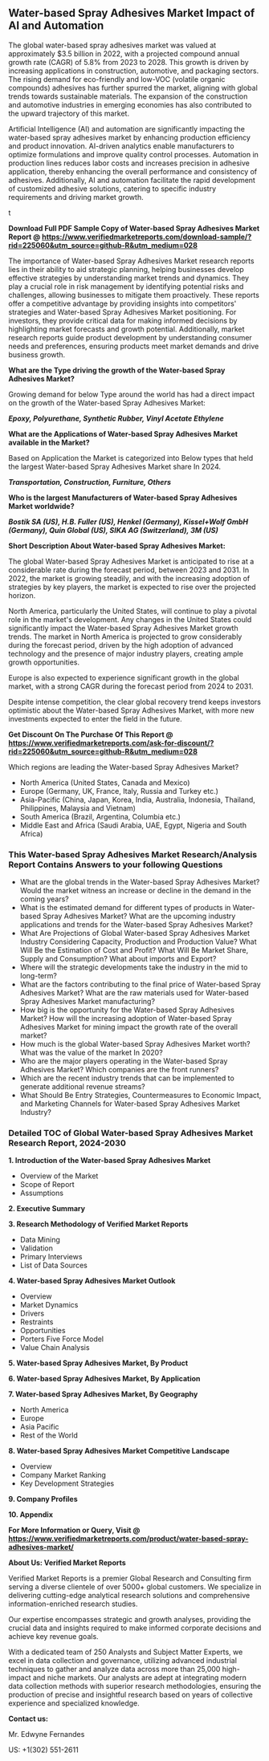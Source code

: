 <h2>Water-based Spray Adhesives Market Impact of AI and Automation</h2><p>The global water-based spray adhesives market was valued at approximately $3.5 billion in 2022, with a projected compound annual growth rate (CAGR) of 5.8% from 2023 to 2028. This growth is driven by increasing applications in construction, automotive, and packaging sectors. The rising demand for eco-friendly and low-VOC (volatile organic compounds) adhesives has further spurred the market, aligning with global trends towards sustainable materials. The expansion of the construction and automotive industries in emerging economies has also contributed to the upward trajectory of this market.</p><p>Artificial Intelligence (AI) and automation are significantly impacting the water-based spray adhesives market by enhancing production efficiency and product innovation. AI-driven analytics enable manufacturers to optimize formulations and improve quality control processes. Automation in production lines reduces labor costs and increases precision in adhesive application, thereby enhancing the overall performance and consistency of adhesives. Additionally, AI and automation facilitate the rapid development of customized adhesive solutions, catering to specific industry requirements and driving market growth.</p>t</p><p id="" class=""><strong>Download Full PDF Sample Copy of Water-based Spray Adhesives Market Report @ <a href="https://www.verifiedmarketreports.com/download-sample/?rid=225060&utm_source=github-R&utm_medium=028" target="_blank">https://www.verifiedmarketreports.com/download-sample/?rid=225060&utm_source=github-R&utm_medium=028</a></strong></p><p>The importance of&nbsp;Water-based Spray Adhesives Market research reports lies in their ability to aid strategic planning, helping businesses develop effective strategies by understanding market trends and dynamics. They play a crucial role in risk management by identifying potential risks and challenges, allowing businesses to mitigate them proactively. These reports offer a competitive advantage by providing insights into competitors' strategies and Water-based Spray Adhesives Market positioning. For investors, they provide critical data for making informed decisions by highlighting market forecasts and growth potential. Additionally, market research reports guide product development by understanding consumer needs and preferences, ensuring products meet market demands and drive business growth.</p><p><strong>What are the&nbsp;Type driving the growth of the Water-based Spray Adhesives Market?</strong></p><p id="" class="">Growing demand for below Type around the world has had a direct impact on the growth of the Water-based Spray Adhesives Market:</p><em><strong>Epoxy, Polyurethane, Synthetic Rubber, Vinyl Acetate Ethylene</strong></em></p><strong>What are the&nbsp;Applications&nbsp;of Water-based Spray Adhesives Market available in the Market?</strong></p><p id="" class="">Based on Application the Market is categorized into Below types that held the largest Water-based Spray Adhesives Market share In 2024.</p><em><strong>Transportation, Construction, Furniture, Others</strong></em></p><strong>Who is the largest Manufacturers of Water-based Spray Adhesives Market worldwide?</strong></p><p><em><strong>Bostik SA (US), H.B. Fuller (US), Henkel (Germany), Kissel+Wolf GmbH (Germany), Quin Global (US), SIKA AG (Switzerland), 3M (US)</strong></em></p><p id="" class=""><strong>Short Description About Water-based Spray Adhesives Market:</strong></p><p>The global Water-based Spray Adhesives Market is anticipated to rise at a considerable rate during the forecast period, between 2023 and 2031. In 2022, the market is growing steadily, and with the increasing adoption of strategies by key players, the market is expected to rise over the projected horizon.</p><p>North America, particularly the United States, will continue to play a pivotal role in the market's development. Any changes in the United States could significantly impact the Water-based Spray Adhesives Market growth trends. The market in North America is projected to grow considerably during the forecast period, driven by the high adoption of advanced technology and the presence of major industry players, creating ample growth opportunities.</p><p>Europe is also expected to experience significant growth in the global market, with a strong CAGR during the forecast period from 2024 to 2031.</p><p>Despite intense competition, the clear global recovery trend keeps investors optimistic about the Water-based Spray Adhesives Market, with more new investments expected to enter the field in the future.</p><p id="" class=""><strong>Get Discount On The Purchase Of This Report @ <a href="https://www.verifiedmarketreports.com/ask-for-discount/?rid=225060&utm_source=github-R&utm_medium=028" target="_blank">https://www.verifiedmarketreports.com/ask-for-discount/?rid=225060&utm_source=github-R&utm_medium=028</a></strong></p>Which regions are leading the Water-based Spray Adhesives Market?</p><ul><li>North America (United States, Canada and Mexico)</li><li>Europe (Germany, UK, France, Italy, Russia and Turkey etc.)</li><li>Asia-Pacific (China, Japan, Korea, India, Australia, Indonesia, Thailand, Philippines, Malaysia and Vietnam)</li><li>South America (Brazil, Argentina, Columbia etc.)</li><li>Middle East and Africa (Saudi Arabia, UAE, Egypt, Nigeria and South Africa)</li></ul><h3 id="" class="">This Water-based Spray Adhesives Market Research/Analysis Report Contains Answers to your following Questions</h3><ul><li>What are the global trends in the Water-based Spray Adhesives Market? Would the market witness an increase or decline in the demand in the coming years?</li><li>What is the estimated demand for different types of products in Water-based Spray Adhesives Market? What are the upcoming industry applications and trends for the Water-based Spray Adhesives Market?</li><li>What Are Projections of Global Water-based Spray Adhesives Market Industry Considering Capacity, Production and Production Value? What Will Be the Estimation of Cost and Profit? What Will Be Market Share, Supply and Consumption? What about imports and Export?</li><li>Where will the strategic developments take the industry in the mid to long-term?</li><li>What are the factors contributing to the final price of Water-based Spray Adhesives Market? What are the raw materials used for Water-based Spray Adhesives Market manufacturing?</li><li>How big is the opportunity for the Water-based Spray Adhesives Market? How will the increasing adoption of Water-based Spray Adhesives Market for mining impact the growth rate of the overall market?</li><li>How much is the global Water-based Spray Adhesives Market worth? What was the value of the market In 2020?</li><li>Who are the major players operating in the Water-based Spray Adhesives Market? Which companies are the front runners?</li><li>Which are the recent industry trends that can be implemented to generate additional revenue streams?</li><li>What Should Be Entry Strategies, Countermeasures to Economic Impact, and Marketing Channels for Water-based Spray Adhesives Market Industry?</li></ul><h3 id="" class="">Detailed TOC of Global Water-based Spray Adhesives Market Research Report, 2024-2030</h3><p id="" class=""><strong>1. Introduction of the Water-based Spray Adhesives Market</strong></p><ul><li>Overview of the Market</li><li>Scope of Report</li><li>Assumptions</li></ul><p id="" class=""><strong>2. Executive Summary</strong></p><p id="" class=""><strong>3. Research Methodology of Verified Market Reports</strong></p><ul><li>Data Mining</li><li>Validation</li><li>Primary Interviews</li><li>List of Data Sources</li></ul><p id="" class=""><strong>4. Water-based Spray Adhesives Market Outlook</strong></p><ul><li>Overview</li><li>Market Dynamics</li><li>Drivers</li><li>Restraints</li><li>Opportunities</li><li>Porters Five Force Model</li><li>Value Chain Analysis</li></ul><p id="" class=""><strong>5. Water-based Spray Adhesives Market, By Product</strong></p><p id="" class=""><strong>6. Water-based Spray Adhesives Market, By Application</strong></p><p id="" class=""><strong>7. Water-based Spray Adhesives Market, By Geography</strong></p><ul><li>North America</li><li>Europe</li><li>Asia Pacific</li><li>Rest of the World</li></ul><p id="" class=""><strong>8. Water-based Spray Adhesives Market Competitive Landscape</strong></p><ul><li>Overview</li><li>Company Market Ranking</li><li>Key Development Strategies</li></ul><p id="" class=""><strong>9. Company Profiles</strong></p><p id="" class=""><strong>10. Appendix</strong></p><p id="" class=""><strong>For More Information or Query, Visit @ <a href="https://www.verifiedmarketreports.com/product/water-based-spray-adhesives-market/" target="_blank">https://www.verifiedmarketreports.com/product/water-based-spray-adhesives-market/</a></strong></p><p id="" class=""><strong>About Us: Verified Market Reports</strong></p><p id="" class="">Verified Market Reports is a premier Global Research and Consulting firm serving a diverse clientele of over 5000+ global customers. We specialize in delivering cutting-edge analytical research solutions and comprehensive information-enriched research studies.</p><p id="" class="">Our expertise encompasses strategic and growth analyses, providing the crucial data and insights required to make informed corporate decisions and achieve key revenue goals.</p><p id="" class="">With a dedicated team of 250 Analysts and Subject Matter Experts, we excel in data collection and governance, utilizing advanced industrial techniques to gather and analyze data across more than 25,000 high-impact and niche markets. Our analysts are adept at integrating modern data collection methods with superior research methodologies, ensuring the production of precise and insightful research based on years of collective experience and specialized knowledge.</p><p id="" class=""><strong>Contact us:</strong></p><p id="" class="">Mr. Edwyne Fernandes</p><p id="" class="">US: +1(302) 551-2611</p>